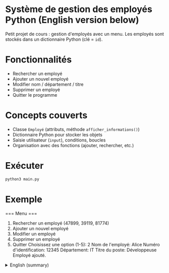 # Système de gestion des employés Python (English version below) 

Petit projet de cours : gestion d'employés avec un menu.
Les employés sont stockés dans un dictionnaire Python (clé = `id`).

# Fonctionnalités
- Rechercher un employé
- Ajouter un nouvel employé
- Modifier nom / département / titre
- Supprimer un employé
- Quitter le programme


# Concepts couverts
- Classe `Employé` (attributs, méthode `afficher_informations()`)
- Dictionnaire Python pour stocker les objets
- Saisie utilisateur (`input`), conditions, boucles
- Organisation avec des fonctions (ajouter, rechercher, etc.)

# Exécuter
```bash
python3 main.py
```
# Exemple

=== Menu ===
1. Rechercher un employé (47899, 39119, 81774)
2. Ajouter un nouvel employé
3. Modifier un employé
4. Supprimer un employé
5. Quitter
Choisissez une option (1-5): 2
Nom de l'employé: Alice
Numéro d'identification: 12345
Département: IT
Titre du poste: Développeuse
Employé ajouté.

<details>
  <summary>English (summary)</summary>

# Employee Management System — Python

Small course project: a menu-driven CLI to manage employees stored in a Python dictionary (`id` → `Employee` object).

## Key features
- Search an employee
- Add a new employee
- Edit name / department / title
- Delete an employee
- Quit

## Covered concepts
- `Employee` class (attributes, `display_information()` method)
- Python dictionary for storing objects
- User input (`input()`), conditionals, loops
- Organization with functions (add, search, edit, delete)

## Run
```bash
python3 main.py
Sample session
pgsql
Copier le code
=== Menu ===
1) Search an employee
2) Add a new employee
3) Edit an employee
4) Delete an employee
5) Quit

Choose an option (1-5): 2
Employee name: Alice
Employee ID: 12345
Department: IT
Job title: Developer
Employee added.

Choose an option (1-5): 1
Enter employee ID to search: 12345
[12345] Alice — IT — Developer
